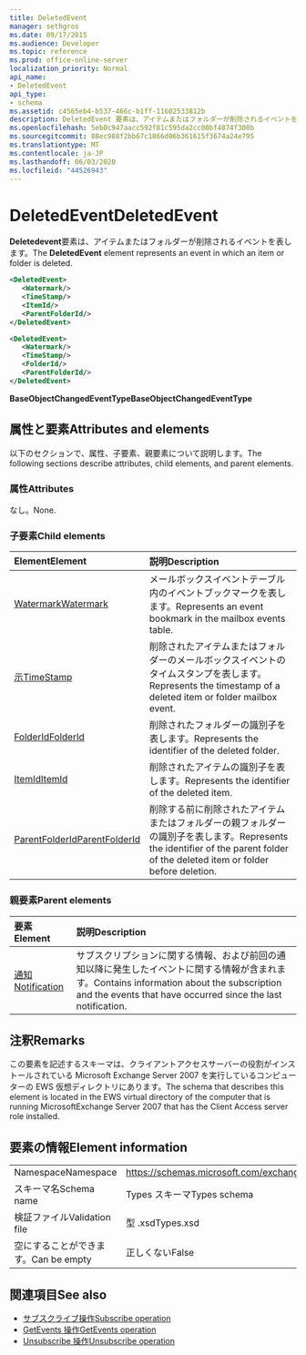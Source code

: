 ```yaml
---
title: DeletedEvent
manager: sethgros
ms.date: 09/17/2015
ms.audience: Developer
ms.topic: reference
ms.prod: office-online-server
localization_priority: Normal
api_name:
- DeletedEvent
api_type:
- schema
ms.assetid: c4565eb4-b537-466c-b1ff-11602533812b
description: DeletedEvent 要素は、アイテムまたはフォルダーが削除されるイベントを表します。
ms.openlocfilehash: 5eb0c947aacc592f81c595da2cc00bf4874f300b
ms.sourcegitcommit: 88ec988f2bb67c1866d06b361615f3674a24e795
ms.translationtype: MT
ms.contentlocale: ja-JP
ms.lasthandoff: 06/03/2020
ms.locfileid: "44526943"
---
```

# <a name="deletedevent"></a><span data-ttu-id="5bddd-103">DeletedEvent</span><span class="sxs-lookup"><span data-stu-id="5bddd-103">DeletedEvent</span></span>

<span data-ttu-id="5bddd-104">**Deletedevent**要素は、アイテムまたはフォルダーが削除されるイベントを表します。</span><span class="sxs-lookup"><span data-stu-id="5bddd-104">The **DeletedEvent** element represents an event in which an item or folder is deleted.</span></span> 
  
```xml
<DeletedEvent>
   <Watermark/>
   <TimeStamp/>
   <ItemId/>
   <ParentFolderId/>
</DeletedEvent>
```

```xml
<DeletedEvent>
   <Watermark/>
   <TimeStamp/>
   <FolderId/>
   <ParentFolderId/>
</DeletedEvent>
```

<span data-ttu-id="5bddd-105">**BaseObjectChangedEventType**</span><span class="sxs-lookup"><span data-stu-id="5bddd-105">**BaseObjectChangedEventType**</span></span>

## <a name="attributes-and-elements"></a><span data-ttu-id="5bddd-106">属性と要素</span><span class="sxs-lookup"><span data-stu-id="5bddd-106">Attributes and elements</span></span>

<span data-ttu-id="5bddd-107">以下のセクションで、属性、子要素、親要素について説明します。</span><span class="sxs-lookup"><span data-stu-id="5bddd-107">The following sections describe attributes, child elements, and parent elements.</span></span>
  
### <a name="attributes"></a><span data-ttu-id="5bddd-108">属性</span><span class="sxs-lookup"><span data-stu-id="5bddd-108">Attributes</span></span>

<span data-ttu-id="5bddd-109">なし。</span><span class="sxs-lookup"><span data-stu-id="5bddd-109">None.</span></span>
  
### <a name="child-elements"></a><span data-ttu-id="5bddd-110">子要素</span><span class="sxs-lookup"><span data-stu-id="5bddd-110">Child elements</span></span>

|<span data-ttu-id="5bddd-111">**Element**</span><span class="sxs-lookup"><span data-stu-id="5bddd-111">**Element**</span></span>|<span data-ttu-id="5bddd-112">**説明**</span><span class="sxs-lookup"><span data-stu-id="5bddd-112">**Description**</span></span>|
|:-----|:-----|
|[<span data-ttu-id="5bddd-113">Watermark</span><span class="sxs-lookup"><span data-stu-id="5bddd-113">Watermark</span></span>](watermark.md) <br/> |<span data-ttu-id="5bddd-114">メールボックスイベントテーブル内のイベントブックマークを表します。</span><span class="sxs-lookup"><span data-stu-id="5bddd-114">Represents an event bookmark in the mailbox events table.</span></span>  <br/> |
|[<span data-ttu-id="5bddd-115">示</span><span class="sxs-lookup"><span data-stu-id="5bddd-115">TimeStamp</span></span>](timestamp.md) <br/> |<span data-ttu-id="5bddd-116">削除されたアイテムまたはフォルダーのメールボックスイベントのタイムスタンプを表します。</span><span class="sxs-lookup"><span data-stu-id="5bddd-116">Represents the timestamp of a deleted item or folder mailbox event.</span></span>  <br/> |
|[<span data-ttu-id="5bddd-117">FolderId</span><span class="sxs-lookup"><span data-stu-id="5bddd-117">FolderId</span></span>](folderid.md) <br/> |<span data-ttu-id="5bddd-118">削除されたフォルダーの識別子を表します。</span><span class="sxs-lookup"><span data-stu-id="5bddd-118">Represents the identifier of the deleted folder.</span></span>  <br/> |
|[<span data-ttu-id="5bddd-119">ItemId</span><span class="sxs-lookup"><span data-stu-id="5bddd-119">ItemId</span></span>](itemid.md) <br/> |<span data-ttu-id="5bddd-120">削除されたアイテムの識別子を表します。</span><span class="sxs-lookup"><span data-stu-id="5bddd-120">Represents the identifier of the deleted item.</span></span>  <br/> |
|[<span data-ttu-id="5bddd-121">ParentFolderId</span><span class="sxs-lookup"><span data-stu-id="5bddd-121">ParentFolderId</span></span>](parentfolderid.md) <br/> |<span data-ttu-id="5bddd-122">削除する前に削除されたアイテムまたはフォルダーの親フォルダーの識別子を表します。</span><span class="sxs-lookup"><span data-stu-id="5bddd-122">Represents the identifier of the parent folder of the deleted item or folder before deletion.</span></span>  <br/> |
   
### <a name="parent-elements"></a><span data-ttu-id="5bddd-123">親要素</span><span class="sxs-lookup"><span data-stu-id="5bddd-123">Parent elements</span></span>

|<span data-ttu-id="5bddd-124">**要素**</span><span class="sxs-lookup"><span data-stu-id="5bddd-124">**Element**</span></span>|<span data-ttu-id="5bddd-125">**説明**</span><span class="sxs-lookup"><span data-stu-id="5bddd-125">**Description**</span></span>|
|:-----|:-----|
|[<span data-ttu-id="5bddd-126">通知</span><span class="sxs-lookup"><span data-stu-id="5bddd-126">Notification</span></span>](notification-ex15websvcsotherref.md) <br/> |<span data-ttu-id="5bddd-127">サブスクリプションに関する情報、および前回の通知以降に発生したイベントに関する情報が含まれます。</span><span class="sxs-lookup"><span data-stu-id="5bddd-127">Contains information about the subscription and the events that have occurred since the last notification.</span></span>  <br/> |
   
## <a name="remarks"></a><span data-ttu-id="5bddd-128">注釈</span><span class="sxs-lookup"><span data-stu-id="5bddd-128">Remarks</span></span>

<span data-ttu-id="5bddd-129">この要素を記述するスキーマは、クライアントアクセスサーバーの役割がインストールされている Microsoft Exchange Server 2007 を実行しているコンピューターの EWS 仮想ディレクトリにあります。</span><span class="sxs-lookup"><span data-stu-id="5bddd-129">The schema that describes this element is located in the EWS virtual directory of the computer that is running MicrosoftExchange Server 2007 that has the Client Access server role installed.</span></span>
  
## <a name="element-information"></a><span data-ttu-id="5bddd-130">要素の情報</span><span class="sxs-lookup"><span data-stu-id="5bddd-130">Element information</span></span>

|||
|:-----|:-----|
|<span data-ttu-id="5bddd-131">Namespace</span><span class="sxs-lookup"><span data-stu-id="5bddd-131">Namespace</span></span>  <br/> |https://schemas.microsoft.com/exchange/services/2006/types  <br/> |
|<span data-ttu-id="5bddd-132">スキーマ名</span><span class="sxs-lookup"><span data-stu-id="5bddd-132">Schema name</span></span>  <br/> |<span data-ttu-id="5bddd-133">Types スキーマ</span><span class="sxs-lookup"><span data-stu-id="5bddd-133">Types schema</span></span>  <br/> |
|<span data-ttu-id="5bddd-134">検証ファイル</span><span class="sxs-lookup"><span data-stu-id="5bddd-134">Validation file</span></span>  <br/> |<span data-ttu-id="5bddd-135">型 .xsd</span><span class="sxs-lookup"><span data-stu-id="5bddd-135">Types.xsd</span></span>  <br/> |
|<span data-ttu-id="5bddd-136">空にすることができます。</span><span class="sxs-lookup"><span data-stu-id="5bddd-136">Can be empty</span></span>  <br/> |<span data-ttu-id="5bddd-137">正しくない</span><span class="sxs-lookup"><span data-stu-id="5bddd-137">False</span></span>  <br/> |
   
## <a name="see-also"></a><span data-ttu-id="5bddd-138">関連項目</span><span class="sxs-lookup"><span data-stu-id="5bddd-138">See also</span></span>

- [<span data-ttu-id="5bddd-139">サブスクライブ操作</span><span class="sxs-lookup"><span data-stu-id="5bddd-139">Subscribe operation</span></span>](subscribe-operation.md)  
- [<span data-ttu-id="5bddd-140">GetEvents 操作</span><span class="sxs-lookup"><span data-stu-id="5bddd-140">GetEvents operation</span></span>](getevents-operation.md)  
- [<span data-ttu-id="5bddd-141">Unsubscribe 操作</span><span class="sxs-lookup"><span data-stu-id="5bddd-141">Unsubscribe operation</span></span>](unsubscribe-operation.md)

